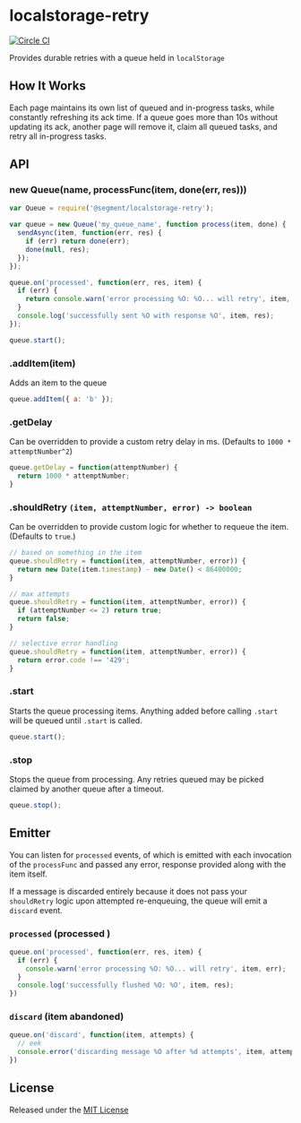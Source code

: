 
# localstorage-retry
[![Circle CI](https://circleci.com/gh/segmentio/localstorage-retry.svg?style=shield&circle-token=26daea4c3c8e5645f15841fdda51f14386bc5302)](https://circleci.com/gh/segmentio/localstorage-retry)

Provides durable retries with a queue held in `localStorage`

## How It Works

Each page maintains its own list of queued and in-progress tasks, while constantly refreshing its ack time. If a queue goes more than 10s without updating its ack, another page will remove it, claim all queued tasks, and retry all in-progress tasks.

## API

### new Queue(name, processFunc(item, done(err, res)))

```javascript
var Queue = require('@segment/localstorage-retry');

var queue = new Queue('my_queue_name', function process(item, done) {
  sendAsync(item, function(err, res) {
    if (err) return done(err);
    done(null, res);
  });
});

queue.on('processed', function(err, res, item) {
  if (err) {
    return console.warn('error processing %O: %O... will retry', item, err);
  }
  console.log('successfully sent %O with response %O', item, res);
});

queue.start();
```

### .addItem(item)

Adds an item to the queue

```javascript
queue.addItem({ a: 'b' });
```

### .getDelay

Can be overridden to provide a custom retry delay in ms. (Defaults to `1000 * attemptNumber^2`)

```javascript
queue.getDelay = function(attemptNumber) {
  return 1000 * attemptNumber;
}
```

### .shouldRetry `(item, attemptNumber, error) -> boolean`

Can be overridden to provide custom logic for whether to requeue the item. (Defaults to `true`.)

```javascript
// based on something in the item
queue.shouldRetry = function(item, attemptNumber, error)) {
  return new Date(item.timestamp) - new Date() < 86400000;
}

// max attempts
queue.shouldRetry = function(item, attemptNumber, error)) {
  if (attemptNumber <= 2) return true;
  return false;
}

// selective error handling
queue.shouldRetry = function(item, attemptNumber, error)) {
  return error.code !== '429';
}
```

### .start

Starts the queue processing items. Anything added before calling `.start` will be queued until `.start` is called.

```javascript
queue.start();
```

### .stop

Stops the queue from processing. Any retries queued may be picked claimed by another queue after a timeout.

```javascript
queue.stop();
```

## Emitter

You can listen for `processed` events, of which is emitted with each invocation of the `processFunc` and passed any error, response provided along with the item itself. 

If a message is discarded entirely because it does not pass your `shouldRetry` logic upon attempted re-enqueuing, the queue will emit a `discard` event.

### `processed` (processed )

```javascript
queue.on('processed', function(err, res, item) {
  if (err) {
    console.warn('error processing %O: %O... will retry', item, err);
  } 
  console.log('successfully flushed %O: %O', item, res);
})
```

### `discard` (item abandoned)

```javascript
queue.on('discard', function(item, attempts) {
  // eek
  console.error('discarding message %O after %d attempts', item, attempts);
})
```

###

## License

Released under the [MIT License](LICENSE)

